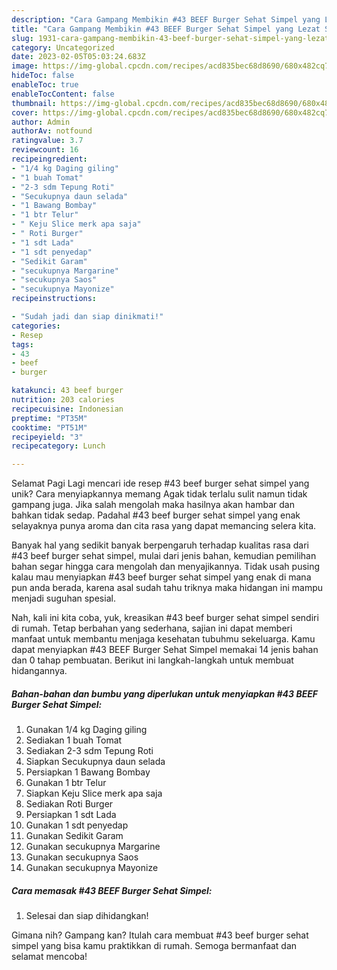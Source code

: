 ```yaml
---
description: "Cara Gampang Membikin #43 BEEF Burger Sehat Simpel yang Lezat Sekali, Sempurna"
title: "Cara Gampang Membikin #43 BEEF Burger Sehat Simpel yang Lezat Sekali, Sempurna"
slug: 1931-cara-gampang-membikin-43-beef-burger-sehat-simpel-yang-lezat-sekali-sempurna
category: Uncategorized
date: 2023-02-05T05:03:24.683Z
image: https://img-global.cpcdn.com/recipes/acd835bec68d8690/680x482cq70/43-beef-burger-sehat-simpel-foto-resep-utama.jpg
hideToc: false
enableToc: true
enableTocContent: false
thumbnail: https://img-global.cpcdn.com/recipes/acd835bec68d8690/680x482cq70/43-beef-burger-sehat-simpel-foto-resep-utama.jpg
cover: https://img-global.cpcdn.com/recipes/acd835bec68d8690/680x482cq70/43-beef-burger-sehat-simpel-foto-resep-utama.jpg
author: Admin
authorAv: notfound
ratingvalue: 3.7
reviewcount: 16
recipeingredient:
- "1/4 kg Daging giling"
- "1 buah Tomat"
- "2-3 sdm Tepung Roti"
- "Secukupnya daun selada"
- "1 Bawang Bombay"
- "1 btr Telur"
- " Keju Slice merk apa saja"
- " Roti Burger"
- "1 sdt Lada"
- "1 sdt penyedap"
- "Sedikit Garam"
- "secukupnya Margarine"
- "secukupnya Saos"
- "secukupnya Mayonize"
recipeinstructions:

- "Sudah jadi dan siap dinikmati!"
categories:
- Resep
tags:
- 43
- beef
- burger

katakunci: 43 beef burger 
nutrition: 203 calories
recipecuisine: Indonesian
preptime: "PT35M"
cooktime: "PT51M"
recipeyield: "3"
recipecategory: Lunch

---
```



Selamat Pagi Lagi mencari ide resep #43 beef burger sehat simpel yang unik? Cara menyiapkannya memang Agak tidak terlalu sulit namun tidak gampang juga. Jika salah mengolah maka hasilnya akan hambar dan bahkan tidak sedap. Padahal #43 beef burger sehat simpel yang enak selayaknya punya aroma dan cita rasa yang dapat memancing selera kita.




Banyak hal yang sedikit banyak berpengaruh terhadap kualitas rasa dari #43 beef burger sehat simpel, mulai dari jenis bahan, kemudian pemilihan bahan segar hingga cara mengolah dan menyajikannya. Tidak usah pusing kalau mau menyiapkan #43 beef burger sehat simpel yang enak di mana pun anda berada, karena asal sudah tahu triknya maka hidangan ini mampu menjadi suguhan spesial.


Nah, kali ini kita coba, yuk, kreasikan #43 beef burger sehat simpel sendiri di rumah. Tetap berbahan yang sederhana, sajian ini dapat memberi manfaat untuk membantu menjaga kesehatan tubuhmu sekeluarga. Kamu dapat menyiapkan #43 BEEF Burger Sehat Simpel memakai 14 jenis bahan dan 0 tahap pembuatan. Berikut ini langkah-langkah untuk membuat hidangannya.

<!--inarticleads1-->

##### Bahan-bahan dan bumbu yang diperlukan untuk menyiapkan #43 BEEF Burger Sehat Simpel:

1. Gunakan 1/4 kg Daging giling
1. Sediakan 1 buah Tomat
1. Sediakan 2-3 sdm Tepung Roti
1. Siapkan Secukupnya daun selada
1. Persiapkan 1 Bawang Bombay
1. Gunakan 1 btr Telur
1. Siapkan  Keju Slice merk apa saja
1. Sediakan  Roti Burger
1. Persiapkan 1 sdt Lada
1. Gunakan 1 sdt penyedap
1. Gunakan Sedikit Garam
1. Gunakan secukupnya Margarine
1. Gunakan secukupnya Saos
1. Gunakan secukupnya Mayonize




<!--inarticleads2-->

##### Cara memasak #43 BEEF Burger Sehat Simpel:


1. Selesai dan siap dihidangkan!



Gimana nih? Gampang kan? Itulah cara membuat #43 beef burger sehat simpel yang bisa kamu praktikkan di rumah. Semoga bermanfaat dan selamat mencoba!
